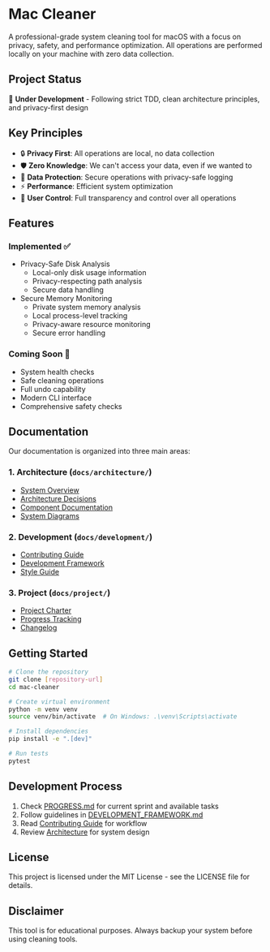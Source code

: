 # Mac Cleaner

A professional-grade system cleaning tool for macOS with a focus on privacy, safety, and performance optimization. All operations are performed locally on your machine with zero data collection.

## Project Status
🚧 **Under Development** - Following strict TDD, clean architecture principles, and privacy-first design

## Key Principles
- 🔒 **Privacy First**: All operations are local, no data collection
- 🛡️ **Zero Knowledge**: We can't access your data, even if we wanted to
- 🔐 **Data Protection**: Secure operations with privacy-safe logging
- ⚡ **Performance**: Efficient system optimization
- 🎯 **User Control**: Full transparency and control over all operations

## Features
### Implemented ✅
- Privacy-Safe Disk Analysis
  - Local-only disk usage information
  - Privacy-respecting path analysis
  - Secure data handling
- Secure Memory Monitoring
  - Private system memory analysis
  - Local process-level tracking
  - Privacy-aware resource monitoring
  - Secure error handling

### Coming Soon 📅
- System health checks
- Safe cleaning operations
- Full undo capability
- Modern CLI interface
- Comprehensive safety checks

## Documentation
Our documentation is organized into three main areas:

### 1. Architecture (`docs/architecture/`)
- [System Overview](docs/architecture/README.md)
- [Architecture Decisions](docs/architecture/decisions/)
- [Component Documentation](docs/architecture/components/)
- [System Diagrams](docs/architecture/diagrams/)

### 2. Development (`docs/development/`)
- [Contributing Guide](docs/development/CONTRIBUTING.md)
- [Development Framework](DEVELOPMENT_FRAMEWORK.md)
- [Style Guide](docs/development/STYLE.md)

### 3. Project (`docs/project/`)
- [Project Charter](docs/project/PROJECT_CHARTER.md)
- [Progress Tracking](PROGRESS.md)
- [Changelog](docs/project/CHANGELOG.md)

## Getting Started
```bash
# Clone the repository
git clone [repository-url]
cd mac-cleaner

# Create virtual environment
python -m venv venv
source venv/bin/activate  # On Windows: .\venv\Scripts\activate

# Install dependencies
pip install -e ".[dev]"

# Run tests
pytest
```

## Development Process
1. Check [PROGRESS.md](PROGRESS.md) for current sprint and available tasks
2. Follow guidelines in [DEVELOPMENT_FRAMEWORK.md](DEVELOPMENT_FRAMEWORK.md)
3. Read [Contributing Guide](docs/development/CONTRIBUTING.md) for workflow
4. Review [Architecture](docs/architecture/README.md) for system design

## License
This project is licensed under the MIT License - see the LICENSE file for details.

## Disclaimer
This tool is for educational purposes. Always backup your system before using cleaning tools.
